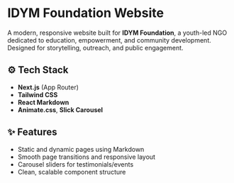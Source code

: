 # IDYM Foundation Website

A modern, responsive website built for **IDYM Foundation**, a youth-led NGO dedicated to education, empowerment, and community development. Designed for storytelling, outreach, and public engagement.

## ⚙️ Tech Stack
- **Next.js** (App Router)
- **Tailwind CSS**
- **React Markdown**
- **Animate.css**, **Slick Carousel**

## ✨ Features
- Static and dynamic pages using Markdown
- Smooth page transitions and responsive layout
- Carousel sliders for testimonials/events
- Clean, scalable component structure

